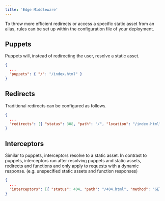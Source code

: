 ```yaml
---
title: 'Edge Middleware'
---
```


To throw more efficient redirects or access a specific static asset from an alias, rules can be set up
within the configuration file of your deployment.

## Puppets

Puppets will, instead of redirecting the user, resolve a static asset.

```json
{
  ...
  "puppets": { "/": "/index.html" }
}
```

## Redirects

Traditional redirects can be configured as follows.

```json
{
  ...
  "redirects": [{ "status": 308, "path": "/", "location": "/index.html" }]
}
```

## Interceptors

Similar to puppets, interceptors resolve to a static asset. In contrast to puppets, interceptors run after
resolving puppets and static assets, redirects and functions and only apply to requests with a dynamic
response. (e.g. unspecified static assets and function responses)

```json
{
  ...
  "interceptors": [{ "status": 404, "path": "/404.html", "method": "GET" }]
}
```
